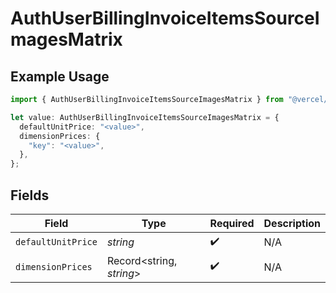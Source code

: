# AuthUserBillingInvoiceItemsSourceImagesMatrix

## Example Usage

```typescript
import { AuthUserBillingInvoiceItemsSourceImagesMatrix } from "@vercel/sdk/models/components";

let value: AuthUserBillingInvoiceItemsSourceImagesMatrix = {
  defaultUnitPrice: "<value>",
  dimensionPrices: {
    "key": "<value>",
  },
};
```

## Fields

| Field                    | Type                     | Required                 | Description              |
| ------------------------ | ------------------------ | ------------------------ | ------------------------ |
| `defaultUnitPrice`       | *string*                 | :heavy_check_mark:       | N/A                      |
| `dimensionPrices`        | Record<string, *string*> | :heavy_check_mark:       | N/A                      |